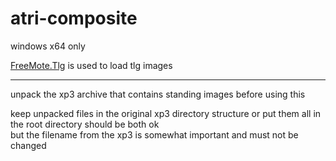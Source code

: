 # atri-composite  

windows x64 only  

[FreeMote.Tlg](https://github.com/UlyssesWu/FreeMote.Tlg) is used to load tlg images  

----

unpack the xp3 archive that contains standing images before using this  

keep unpacked files in the original xp3 directory structure or put them all in the root directory should be both ok  
but the filename from the xp3 is somewhat important and must not be changed  

